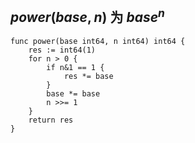 ## $power(base, n)$ 为 $base^n$


``` GoLang
func power(base int64, n int64) int64 {
    res := int64(1)
    for n > 0 {
        if n&1 == 1 {
            res *= base
        }
        base *= base
        n >>= 1
    }
    return res
}
```
